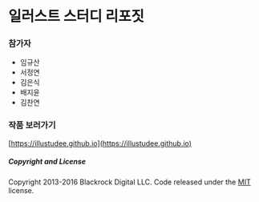 # 일러스트 스터디 리포짓


### 참가자
- 임규산
- 서정연
- 김은식
- 배지윤
- 김찬연

### 작품 보러가기
[https://illustudee.github.io](https://illustudee.github.io)




##### Copyright and License

Copyright 2013-2016 Blackrock Digital LLC. Code released under the [MIT](https://github.com/BlackrockDigital/startbootstrap-2-col-portfolio/blob/gh-pages/LICENSE) license.
